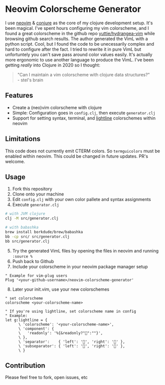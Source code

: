 # Neovim Colorscheme Generator

I use [neovim](https://neovim.io) & [conjure](https://conjure.fun) as the core of my clojure development setup. It's been magical. I've spent hours configuring my vim colorscheme, and I found a great colorscheme in the github repo [yuttie/hydrangea-vim](https://github.com/yuttie/hydrangea-vim) while browsing github search results. The author generated the VimL with a python script. Cool, but I found the code to be unecessarily complex and hard to configure after the fact. I tried to rewrite it in pure VimL but unfortuntely you can't save pass around color values easily. It's actually more ergonomic to use another language to produce the VimL. I've been getting *really* into Clojure in 2020 so I thought:
> "Can I maintain a vim colorscheme with clojure data structures?"  
> \- stel's brain

## Features

* Create a (neo)vim colorscheme with clojure
* Simple: Configuration goes in `config.clj`, then execute `generator.clj`
* Support for setting syntax, terminal, and [lightline](https://github.com/itchyny/lightline.vim) colorschemes within neovim

## Limitations
This code does not currently emit CTERM colors. So `termguicolors` must be enabled within neovim. This could be changed in future updates. PR's welcome.

## Usage

1. Fork this repository
2. Clone onto your machine
3. Edit `config.clj` with your own color pallete and syntax assignments
4. Execute `generator.clj`
```bash
# with JVM clojure
clj -M src/generator.clj

# with babashka
brew install borkdude/brew/babashka
bb -cp src/ src/generator.clj
bb src/generator.clj
```
5. Try the generated VimL files by opening the files in neovim and running `:source %`
6. Push back to Github
7. Include your colorscheme in your neovim package manager setup
```viml
" Example for vim-plug users
Plug '<your-github-username>/neovim-colorscheme-generator'
```
8. Later your init.vim, use your new colorschemes
```viml
" set colorscheme
colorscheme <your-colorscheme-name>

" If you're using lightline, set colorscheme name in config
" Example:
let g:lightline = {
      \ 'colorscheme': '<your-colorscheme-name>',
      \ 'component': {
      \   'readonly': '%{&readonly?"":""}',
      \ },
      \ 'separator':    { 'left': '', 'right': '' },
      \ 'subseparator': { 'left': '', 'right': '' },
      \ }
```

## Contribution
Please feel free to fork, open issues, etc
